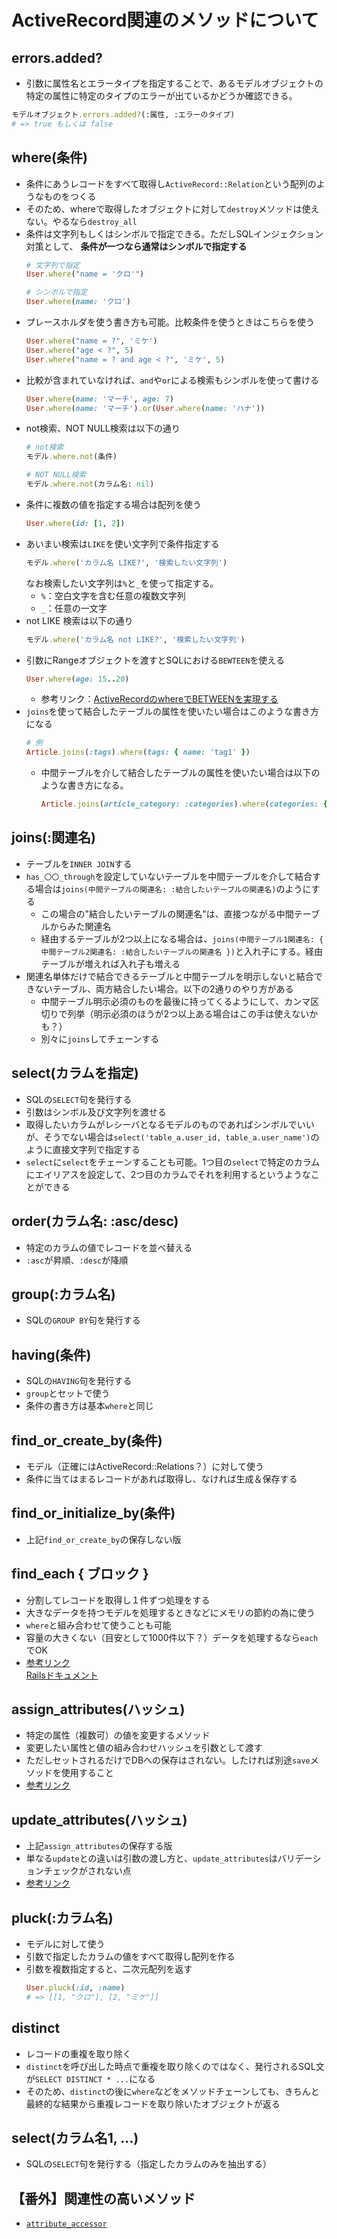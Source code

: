 # ActiveRecord関連のメソッドについて

## errors.added?
- 引数に属性名とエラータイプを指定することで、あるモデルオブジェクトの特定の属性に特定のタイプのエラーが出ているかどうか確認できる。
```rb
モデルオブジェクト.errors.added?(:属性, :エラーのタイプ)
# => true もしくは false
```

## where(条件)
- 条件にあうレコードをすべて取得し`ActiveRecord::Relation`という配列のようなものをつくる
- そのため、whereで取得したオブジェクトに対して`destroy`メソッドは使えない。やるなら`destroy_all`
- 条件は文字列もしくはシンボルで指定できる。ただしSQLインジェクション対策として、 **条件が一つなら通常はシンボルで指定する**
  ```rb
  # 文字列で指定
  User.where("name = 'クロ'")

  # シンボルで指定
  User.where(name: 'クロ')
  ```
- プレースホルダを使う書き方も可能。比較条件を使うときはこちらを使う
  ```rb
  User.where("name = ?", 'ミケ')
  User.where("age < ?", 5)
  User.where("name = ? and age < ?", 'ミケ', 5)
  ```
- 比較が含まれていなければ、`and`や`or`による検索もシンボルを使って書ける
  ```rb
  User.where(name: 'マーチ', age: 7)
  User.where(name: 'マーチ').or(User.where(name: 'ハナ'))
  ```
- not検索、NOT NULL検索は以下の通り
  ```rb
  # not検索
  モデル.where.not(条件)

  # NOT NULL検索
  モデル.where.not(カラム名: nil)
  ```
- 条件に複数の値を指定する場合は配列を使う
  ```rb
  User.where(id: [1, 2])
  ```
- あいまい検索は`LIKE`を使い文字列で条件指定する
  ```rb
  モデル.where('カラム名 LIKE?', '検索したい文字列')
  ```
  なお検索したい文字列は`%`と`_`を使って指定する。
    - `%`：空白文字を含む任意の複数文字列
    - `_`：任意の一文字
- not LIKE 検索は以下の通り
  ```rb
  モデル.where('カラム名 not LIKE?', '検索したい文字列')
  ```
- 引数にRangeオブジェクトを渡すとSQLにおける`BEWTEEN`を使える
  ```rb
  User.where(age: 15..20)
  ```
  - 参考リンク：[ActiveRecordのwhereでBETWEENを実現する](https://qiita.com/Kta-M/items/3a8d6bd36e7b4368dbbc)
- `joins`を使って結合したテーブルの属性を使いたい場合はこのような書き方になる
  ```rb
  # 例
  Article.joins(:tags).where(tags: { name: 'tag1' })
  ```
  - 中間テーブルを介して結合したテーブルの属性を使いたい場合は以下のような書き方になる。
    ```rb
    Article.joins(article_category: :categories).where(categories: { name: 'category1' })
    ```

## joins(:関連名)
- テーブルを`INNER JOIN`する
- `has_〇〇_through`を設定していないテーブルを中間テーブルを介して結合する場合は`joins(中間テーブルの関連名: :結合したいテーブルの関連名)`のようにする
  - この場合の"結合したいテーブルの関連名"は、直接つながる中間テーブルからみた関連名
  - 経由するテーブルが2つ以上になる場合は、`joins(中間テーブル1関連名: { 中間テーブル2関連名: :結合したいテーブルの関連名 })`と入れ子にする。経由テーブルが増えれば入れ子も増える
- 関連名単体だけで結合できるテーブルと中間テーブルを明示しないと結合できないテーブル、両方結合したい場合。以下の2通りのやり方がある
  - 中間テーブル明示必須のものを最後に持ってくるようにして、カンマ区切りで列挙（明示必須のほうが2つ以上ある場合はこの手は使えないかも？）
  - 別々に`joins`してチェーンする

## select(カラムを指定)
- SQLの`SELECT`句を発行する
- 引数はシンボル及び文字列を渡せる
- 取得したいカラムがレシーバとなるモデルのものであればシンボルでいいが、そうでない場合は`select('table_a.user_id, table_a.user_name')`のように直接文字列で指定する
- `select`に`select`をチェーンすることも可能。1つ目の`select`で特定のカラムにエイリアスを設定して、2つ目のカラムでそれを利用するというようなことができる

## order(カラム名: :asc/desc)
- 特定のカラムの値でレコードを並べ替える
- `:asc`が昇順、`:desc`が降順

## group(:カラム名)
- SQLの`GROUP BY`句を発行する

## having(条件)
- SQLの`HAVING`句を発行する
- `group`とセットで使う
- 条件の書き方は基本`where`と同じ

## find_or_create_by(条件)
- モデル（正確にはActiveRecord::Relations？）に対して使う
- 条件に当てはまるレコードがあれば取得し、なければ生成＆保存する

## find_or_initialize_by(条件)
- 上記`find_or_create_by`の保存しない版

## find_each { ブロック }
- 分割してレコードを取得し１件ずつ処理をする
- 大きなデータを持つモデルを処理するときなどにメモリの節約の為に使う
- `where`と組み合わせて使うことも可能
- 容量の大きくない（目安として1000件以下？）データを処理するなら`each`でOK
- [参考リンク](https://pikawaka.com/rails/find_each)  
  [Railsドキュメント](https://railsdoc.com/page/find_each)

## assign_attributes(ハッシュ)
- 特定の属性（複数可）の値を変更するメソッド
- 変更したい属性と値の組み合わせハッシュを引数として渡す
- ただしセットされるだけでDBへの保存はされない。したければ別途`save`メソッドを使用すること
- [参考リンク](https://terakura-aina.hatenablog.com/entry/2020/12/03/112326)

## update_attributes(ハッシュ)
- 上記`assign_attributes`の保存する版
- 単なる`update`との違いは引数の渡し方と、`update_attributes`はバリデーションチェックがされない点
- [参考リンク](https://terakura-aina.hatenablog.com/entry/2020/12/03/112326)

## pluck(:カラム名)
- モデルに対して使う
- 引数で指定したカラムの値をすべて取得し配列を作る
- 引数を複数指定すると、二次元配列を返す
  ```rb
  User.pluck(:id, :name)
  # => [[1, "クロ"], [2, "ミケ"]]
  ```

## distinct
- レコードの重複を取り除く
- `distinct`を呼び出した時点で重複を取り除くのではなく、発行されるSQL文が`SELECT DISTINCT * ...`になる
- そのため、`distinct`の後に`where`などをメソッドチェーンしても、きちんと最終的な結果から重複レコードを取り除いたオブジェクトが返る

## select(カラム名1, ...)
- SQLの`SELECT`句を発行する（指定したカラムのみを抽出する）

## 【番外】関連性の高いメソッド
- [`attribute_accessor`](../methods.md#attribute_accessor)